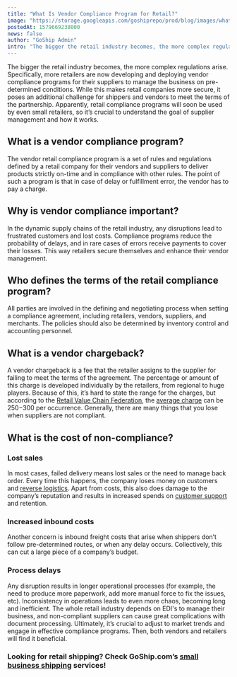 ```yaml
---
title: "What Is Vendor Compliance Program for Retail?"
image: "https://storage.googleapis.com/goshiprepo/prod/blog/images/what-is-a-vendor-compliance-program-retail.jpg"
postedAt: 1579669238000
news: false
author: "GoShip Admin"
intro: "The bigger the retail industry becomes, the more complex regulations arise. Specifically, more retailers are now developing and deploying vendor compliance programs for their suppliers to manage the business on pre-determined conditions. While this makes retail companies more secure, it poses an additional challenge for shippers and vendors to meet the terms of the partnership. Apparently, retail compliance programs will soon be used by even small retailers, so it’s crucial to understand the goal of supplie"
---
```

The bigger the retail industry becomes, the more complex regulations arise. Specifically, more retailers are now developing and deploying vendor compliance programs for their suppliers to manage the business on pre-determined conditions. While this makes retail companies more secure, it poses an additional challenge for shippers and vendors to meet the terms of the partnership. Apparently, retail compliance programs will soon be used by even small retailers, so it’s crucial to understand the goal of supplier management and how it works.

What is a vendor compliance program?
------------------------------------

The vendor retail compliance program is a set of rules and regulations defined by a retail company for their vendors and suppliers to deliver products strictly on-time and in compliance with other rules. The point of such a program is that in case of delay or fulfillment error, the vendor has to pay a charge.

Why is vendor compliance important?
-----------------------------------

In the dynamic supply chains of the retail industry, any disruptions lead to frustrated customers and lost costs. Compliance programs reduce the probability of delays, and in rare cases of errors receive payments to cover their losses. This way retailers secure themselves and enhance their vendor management.

Who defines the terms of the retail compliance program?
-------------------------------------------------------

All parties are involved in the defining and negotiating process when setting a compliance agreement, including retailers, vendors, suppliers, and merchants. The policies should also be determined by inventory control and accounting personnel.

What is a vendor chargeback?
----------------------------

A vendor chargeback is a fee that the retailer assigns to the supplier for failing to meet the terms of the agreement. The percentage or amount of this charge is developed individually by the retailers, from regional to huge players. Because of this, it’s hard to state the range for the charges, but according to the [Retail Value Chain Federation](https://www.rvcf.com/), the [average charge](https://multichannelmerchant.com/operations/9-steps-develop-implement-vendor-compliance-program/) can be $250-$300 per occurrence. Generally, there are many things that you lose when suppliers are not compliant.

What is the cost of non-compliance?
-----------------------------------

### Lost sales

In most cases, failed delivery means lost sales or the need to manage back order. Every time this happens, the company loses money on customers and [reverse logistics](https://www.goship.com/blog/reverse-logistics-how-to-handle-e-commerce-returns/). Apart from costs, this also does damage to the company’s reputation and results in increased spends on [customer support](https://www.goship.com/blog/how-to-improve-your-customers-experience-through-shipping/) and retention.

### Increased inbound costs

Another concern is inbound freight costs that arise when shippers don’t follow pre-determined routes, or when any delay occurs. Collectively, this can cut a large piece of a company’s budget.

### Process delays

Any disruption results in longer operational processes (for example, the need to produce more paperwork, add more manual force to fix the issues, etc). Inconsistency in operations leads to even more chaos, becoming long and inefficient. The whole retail industry depends on EDI's to manage their business, and non-compliant suppliers can cause great complications with document processing. Ultimately, it’s crucial to adjust to market trends and engage in effective compliance programs. Then, both vendors and retailers will find it beneficial.

### Looking for retail shipping? Check GoShip.com’s [small business shipping](https://www.goship.com/shipping-services/ltl-shipping-for-retail-logistics/) services!
